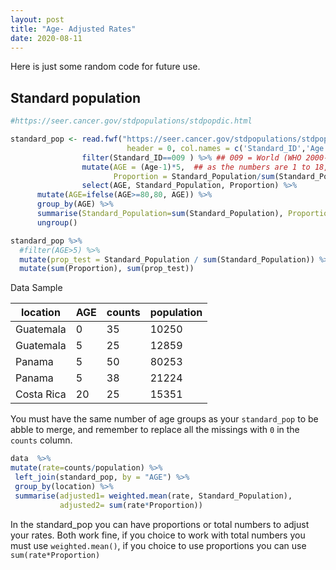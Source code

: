 ```yaml
---
layout: post
title: "Age- Adjusted Rates"
date: 2020-08-11
---
```


Here is just some random code for future use. 


## Standard population


```r
#https://seer.cancer.gov/stdpopulations/stdpopdic.html

standard_pop <- read.fwf("https://seer.cancer.gov/stdpopulations/stdpop.18ages.txt", widths = c(3,3,8),  
                          header = 0, col.names = c('Standard_ID','Age','Standard_Population')) %>% 
                filter(Standard_ID==009 ) %>% ## 009 = World (WHO 2000-2025) Std Million (18 age groups) 
                mutate(AGE = (Age-1)*5,  ## as the numbers are 1 to 18, the formula X-1 * 5 will give us the value.
                       Proportion = Standard_Population/sum(Standard_Population)) %>% 
                select(AGE, Standard_Population, Proportion) %>% 
      mutate(AGE=ifelse(AGE>=80,80, AGE)) %>%
      group_by(AGE) %>% 
      summarise(Standard_Population=sum(Standard_Population), Proportion=sum(Proportion)) %>% 
      ungroup()

standard_pop %>% 
  #filter(AGE>5) %>% 
  mutate(prop_test = Standard_Population / sum(Standard_Population)) %>% 
  mutate(sum(Proportion), sum(prop_test))
```



Data Sample

| location  | AGE  |  counts |population|
|---|---|---|---|
|Guatemala   | 0 |  35 | 10250  |   
|Guatemala   | 5|  25 |  12859 |   
|Panama  |  5 |  50 |  80253 |
|Panama  |  5 |  38 |  21224 |
|Costa Rica | 20 |  25 | 15351 |

You must have the same number of age groups as your `standard_pop` to be abble to merge, and remember to replace all the missings with `0`
 in the `counts` column.
 
 ```r
data  %>%
 mutate(rate=counts/population) %>% 
  left_join(standard_pop, by = "AGE") %>% 
  group_by(location) %>% 
  summarise(adjusted1= weighted.mean(rate, Standard_Population), 
			adjusted2= sum(rate*Proportion))
```
In the standard_pop you can have proportions or total numbers to adjust your rates.   Both work fine, if you choice to work with total numbers you must use `weighted.mean()`, 
if you choice to use proportions you can use `sum(rate*Proportion)` 
